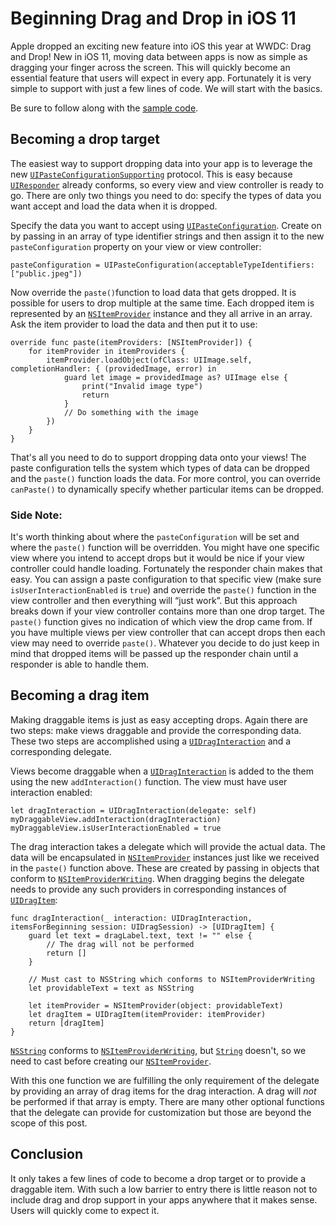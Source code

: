 # Beginning Drag and Drop in iOS 11
Apple dropped an exciting new feature into iOS this year at WWDC: Drag and Drop! New in iOS 11, moving data between apps is now as simple as dragging your finger across the screen. This will quickly become an essential feature that users will expect in every app. Fortunately it is very simple to support with just a few lines of code. We will start with the basics.

Be sure to follow along with the [sample code](https://github.com/CapTechMobile/beginning-drag-and-drop).

## Becoming a drop target
The easiest way to support dropping data into your app is to leverage the new [`UIPasteConfigurationSupporting`](https://developer.apple.com/documentation/uikit/uipasteconfigurationsupporting) protocol. This is easy because [`UIResponder`](https://developer.apple.com/documentation/uikit/uiresponder) already conforms, so every view and view controller is ready to go. There are only two things you need to do: specify the types of data you want accept and load the data when it is dropped.

Specify the data you want to accept using [`UIPasteConfiguration`](https://developer.apple.com/documentation/uikit/uipasteconfiguration). Create on by passing in an array of type identifier strings and then assign it to the new `pasteConfiguration` property on your view or view controller:

```
pasteConfiguration = UIPasteConfiguration(acceptableTypeIdentifiers: ["public.jpeg"])
```

Now override the `paste()`function to load data that gets dropped. It is possible for users to drop multiple at the same time. Each dropped item is represented by an [`NSItemProvider`](https://developer.apple.com/documentation/foundation/nsitemprovider) instance and they all arrive in an array. Ask the item provider to load the data and then put it to use:

```
override func paste(itemProviders: [NSItemProvider]) {
    for itemProvider in itemProviders {
        itemProvider.loadObject(ofClass: UIImage.self, completionHandler: { (providedImage, error) in
            guard let image = providedImage as? UIImage else {
                print("Invalid image type")
                return
            }
            // Do something with the image
        })
    }
}
```

That's all you need to do to support dropping data onto your views! The paste configuration tells the system which types of data can be dropped and the `paste()` function loads the data. For more control, you can override `canPaste()` to dynamically specify whether particular items can be dropped.

### Side Note:
It's worth thinking about where the `pasteConfiguration` will be set and where the `paste()` function will be overridden. You might have one specific view where you intend to accept drops but it would be nice if your view controller could handle loading. Fortunately the responder chain makes that easy. You can assign a paste configuration to that specific view (make sure `isUserInteractionEnabled` is `true`) and override the `paste()` function in the view controller and then everything will “just work”. But this approach breaks down if your view controller contains more than one drop target. The `paste()` function gives no indication of which view the drop came from. If you have multiple views per view controller that can accept drops then each view may need to override `paste()`. Whatever you decide to do just keep in mind that dropped items will be passed up the responder chain until a responder is able to handle them.

## Becoming a drag item
Making draggable items is just as easy accepting drops. Again there are two steps: make views draggable and provide the corresponding data. These two steps are accomplished using a [`UIDragInteraction`](https://developer.apple.com/documentation/uikit/uidraginteraction) and a corresponding delegate.

Views become draggable when a [`UIDragInteraction`](https://developer.apple.com/documentation/uikit/uidraginteraction) is added to the them using the new `addInteraction()` function. The view must have user interaction enabled:

```
let dragInteraction = UIDragInteraction(delegate: self)
myDraggableView.addInteraction(dragInteraction)
myDraggableView.isUserInteractionEnabled = true
```

The drag interaction takes a delegate which will provide the actual data. The data will be encapsulated in [`NSItemProvider`](https://developer.apple.com/documentation/foundation/nsitemprovider) instances just like we received in the `paste()` function above. These are created by passing in objects that conform to [`NSItemProviderWriting`](https://developer.apple.com/documentation/foundation/nsitemproviderwriting). When dragging begins the delegate needs to provide any such providers in corresponding instances of [`UIDragItem`](https://developer.apple.com/documentation/uikit/uidragitem):

```
func dragInteraction(_ interaction: UIDragInteraction, itemsForBeginning session: UIDragSession) -> [UIDragItem] {
    guard let text = dragLabel.text, text != "" else {
        // The drag will not be performed
        return []
    }

    // Must cast to NSString which conforms to NSItemProviderWriting
    let providableText = text as NSString

    let itemProvider = NSItemProvider(object: providableText)
    let dragItem = UIDragItem(itemProvider: itemProvider)
    return [dragItem]
}
```

[`NSString`](https://developer.apple.com/documentation/foundation/nsstring) conforms to [`NSItemProviderWriting`](https://developer.apple.com/documentation/foundation/nsitemproviderwriting), but [`String`](https://developer.apple.com/documentation/swift/string) doesn't, so we need to cast before creating our [`NSItemProvider`](https://developer.apple.com/documentation/foundation/nsitemprovider).

With this one function we are fulfilling the only requirement of the delegate by providing an array of drag items for the drag interaction. A drag will *not* be performed if that array is empty. There are many other optional functions that the delegate can provide for customization but those are beyond the scope of this post.

## Conclusion
It only takes a few lines of code to become a drop target or to provide a draggable item. With such a low barrier to entry there is little reason not to include drag and drop support in your apps anywhere that it makes sense. Users will quickly come to expect it.
